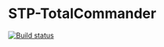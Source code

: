 # STP-TotalCommander
[![Build status](https://ci.appveyor.com/api/projects/status/cakeoodnh4xbyfie?svg=true)](https://ci.appveyor.com/project/Denis/stp-totalcommander)
